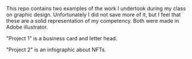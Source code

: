 This repo contains two examples of the work I undertook during my class on graphic design. Unfortunately I did not save more of it, but I feel that these are a solid representation of my competency. Both were made in Adobe illustrator.

"Project 1" is a business card and letter head.

"Project 2" is an infographic about NFTs.
